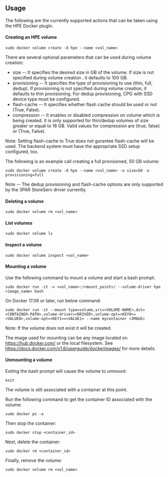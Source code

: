 ## Usage
The following are the currently supported actions that can be taken using the HPE Docker plugin.

#### Creating an HPE volume

```
sudo docker volume create -d hpe --name <vol_name>
```

There are several optional parameters that can be used during volume creation:

- size -- It specifies the desired size in GB of the volume. If size is not specified during volume creation , it defaults to 100 GB.
- provisioning -- It specifies the type of provisioning to use (thin, full, dedup). If provisioning is not specified during volume creation, it defaults to thin provisioning. For dedup provisioning, CPG with SSD device type must be configured.
- flash-cache -- It specifies whether flash cache should be used or not (True, False).
- compression -- It enables or disabled compression on volume which is being created. It is only supported for thin/dedup volumes of size greater or equal to 16 GB. Valid values for compression are (true, false) or (True, False).

Note: Setting flash-cache to True does not gurantee flash-cache will be used. The backend system
must have the appropriate SSD setup configured, too.

The following is an example call creating a full provisioned, 50 GB volume:

```
sudo docker volume create -d hpe --name <vol_name> -o size=50 -o provisioning=full
```

Note -- The dedup provisioning and flash-cache options are only supported by the
3PAR StoreServ driver currently.

#### Deleting a volume

```
sudo docker volume rm <vol_name>
```

#### List volumes

```
sudo docker volume ls
```

#### Inspect a volume

```
sudo docker volume inspect <vol_name>
```

#### Mounting a volume

Use the following command to mount a volume and start a bash prompt:

```
sudo docker run -it -v <vol_name>:/<mount_point>/ --volume-driver hpe <image_name> bash
```

On Docker 17.06 or later, run below command:

```
sudo docker run -it --mount type=volume,src=<VOLUME-NAME>,dst=<CONTAINER-PATH>,volume-driver=<DRIVER>,volume-opt=<KEY0>=<VALUE0>,volume-opt=<KEY1>=<VALUE1> --name mycontainer <IMAGE>
```

Note: If the volume does not exist it will be created.

The image used for mounting can be any image located on https://hub.docker.com/ or
the local filesystem. See https://docs.docker.com/v1.8/userguide/dockerimages/
for more details. 

#### Unmounting a volume

Exiting the bash prompt will cause the volume to unmount:

```
exit
```

The volume is still associated with a container at this point.

Run the following command to get the container ID associated with the volume:

```
sudo docker ps -a
```

Then stop the container:

```
sudo docker stop <container_id>
```

Next, delete the container:

```
sudo docker rm <container_id>
```

Finally, remove the volume:

```
sudo docker volume rm <vol_name>
```
